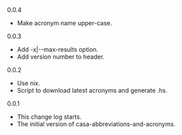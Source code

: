 0.0.4

* Make acronym name upper-case.

0.0.3

* Add -x|--max-results option.
* Add version number to header.

0.0.2

* Use nix.
* Script to download latest acronyms and generate .hs.

0.0.1

* This change log starts.
* The initial version of casa-abbreviations-and-acronyms.
